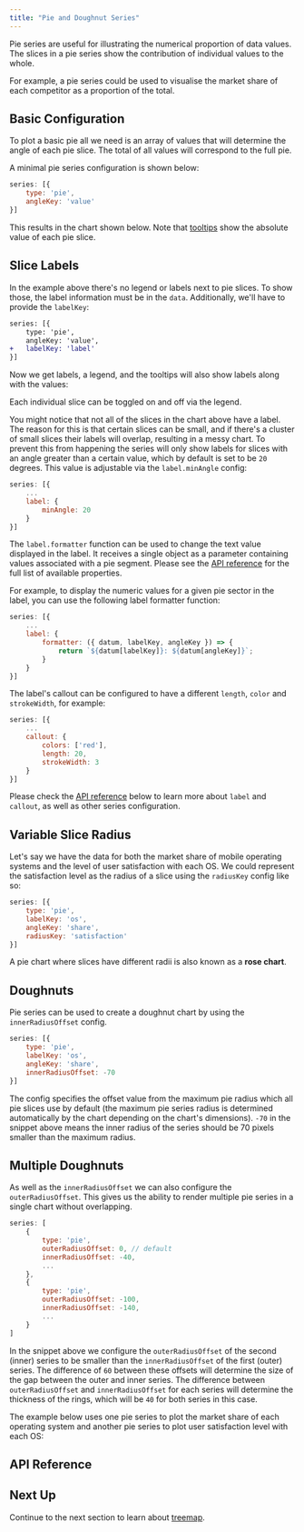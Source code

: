 ```yaml
---
title: "Pie and Doughnut Series"
---
```


Pie series are useful for illustrating the numerical proportion of data values. The slices in a pie series show the contribution of individual values to the whole.

For example, a pie series could be used to visualise the market share of each competitor as a proportion of the total.

## Basic Configuration

To plot a basic pie all we need is an array of values that will determine the angle of each pie slice. The total of all values will correspond to the full pie.

A minimal pie series configuration is shown below:

```js
series: [{
    type: 'pie',
    angleKey: 'value'
}]
```
This results in the chart shown below. Note that [tooltips](/charts-tooltips/) show the absolute value of each pie slice.

<chart-example title='Basic Pie Chart' name='basic-pie' type='generated'></chart-example>

## Slice Labels

In the example above there's no legend or labels next to pie slices. To show those, the label information must be in the `data`. Additionally, we'll have to provide the `labelKey`:

```diff
series: [{
    type: 'pie',
    angleKey: 'value',
+   labelKey: 'label'
}]
```

Now we get labels, a legend, and the tooltips will also show labels along with the values:

<chart-example title='Pie Chart with Labels' name='pie-labels' type='generated'></chart-example>

Each individual slice can be toggled on and off via the legend.

You might notice that not all of the slices in the chart above have a label. The reason for this is that certain slices can be small, and if there's a cluster of small slices their labels will overlap, resulting in a messy chart. To prevent this from happening the series will only show labels for slices with an angle greater than a certain value, which by default is set to be `20` degrees. This value is adjustable via the `label.minAngle` config:

```js
series: [{
    ...
    label: {
        minAngle: 20
    }
}]
```

The `label.formatter` function can be used to change the text value displayed in the label.
It receives a single object as a parameter containing values associated with a pie segment.
Please see the [API reference](#api-reference) for the full list of available properties.

For example, to display the numeric values for a given pie sector in the label,
you can use the following label formatter function:

```js
series: [{
    ...
    label: {
        formatter: ({ datum, labelKey, angleKey }) => {
            return `${datum[labelKey]}: ${datum[angleKey]}`;
        }
    }
}]
```

The label's callout can be configured to have a different `length`, `color` and `strokeWidth`, for example:

```js
series: [{
    ...
    callout: {
        colors: ['red'],
        length: 20,
        strokeWidth: 3
    }
}]
```

Please check the [API reference](#api-reference) below to learn more about `label` and `callout`, as well as other series configuration.

## Variable Slice Radius

Let's say we have the data for both the market share of mobile operating systems and the level of user satisfaction with each OS. We could represent the satisfaction level as the radius of a slice using the `radiusKey` config like so:

```js
series: [{
    type: 'pie',
    labelKey: 'os',
    angleKey: 'share',
    radiusKey: 'satisfaction'
}]
```

A pie chart where slices have different radii is also known as a **rose chart**.

<chart-example title='Slices with Different Radii' name='slice-radius' type='generated'></chart-example>

## Doughnuts

Pie series can be used to create a doughnut chart by using the `innerRadiusOffset` config.

```js
series: [{
    type: 'pie',
    labelKey: 'os',
    angleKey: 'share',
    innerRadiusOffset: -70
}]
```

The config specifies the offset value from the maximum pie radius which all pie slices use by default (the maximum pie series radius is determined automatically by the chart depending on the chart's dimensions). `-70` in the snippet above means the inner radius of the series should be 70 pixels smaller than the maximum radius.

<chart-example title='Doughnut Chart' name='doughnut-chart' type='generated'></chart-example>

## Multiple Doughnuts

As well as the `innerRadiusOffset` we can also configure the `outerRadiusOffset`. This gives us the ability to render multiple pie series in a single chart without overlapping.

```js
series: [
    {
        type: 'pie',
        outerRadiusOffset: 0, // default
        innerRadiusOffset: -40,
        ...
    },
    {
        type: 'pie',
        outerRadiusOffset: -100,
        innerRadiusOffset: -140,
        ...
    }
]
```

In the snippet above we configure the `outerRadiusOffset` of the second (inner) series to be smaller than the `innerRadiusOffset` of the first (outer) series. The difference of `60` between these offsets will determine the size of the gap between the outer and inner series. The difference between `outerRadiusOffset` and `innerRadiusOffset` for each series will determine the thickness of the rings, which will be `40` for both series in this case.

The example below uses one pie series to plot the market share of each operating system and another pie series to plot user satisfaction level with each OS:

<chart-example title='Multi-Doughnut Chart' name='multi-doughnut' type='generated'></chart-example>

## API Reference

<interface-documentation interfaceName='AgPieSeriesOptions' overridesrc="charts-api/api.json" config='{ "showSnippets": false }'></interface-documentation>

## Next Up

Continue to the next section to learn about [treemap](../treemap-series/).
